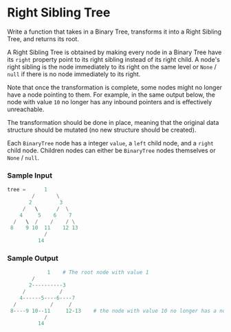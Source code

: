 # Right Sibling Tree

Write a function that takes in a Binary Tree, transforms it into a Right Sibling Tree, and returns its root.

A Right Sibling Tree is obtained by making every node in a Binary Tree have its `right` property point
to its right sibling instead of its right child. A node's right sibling is the node immediately to its
right on the same level or `None` / `null` if there is no node immediately to its right.

Note that once the transformation is complete, some nodes might no longer have a node pointing to them.
For example, in the same output below, the node with value `10` no longer has any inbound pointers and
is effectively unreachable.

The transformation should be done in place, meaning that the original data structure should be mutated
(no new structure should be created).

Each `BinaryTree` node has a integer `value`, a `left` child node, and a `right` child node. Children
nodes can either be `BinaryTree` nodes themselves or `None` / `null`.

### Sample Input

```python
tree =      1
        /       \
       2         3
     /   \      /  \
    4     5    6    7
  /   \  /    /    / \
 8    9 10  11    12 13
            /
          14
```

### Sample Output

```python
             1    # The root node with value 1
        /
       2----------3
     /           /
    4------5----6----7
  /           /     /
 8----9 10--11     12-13    # the node with value 10 no longer has a node pointing to it
            /
          14
```

```

```
